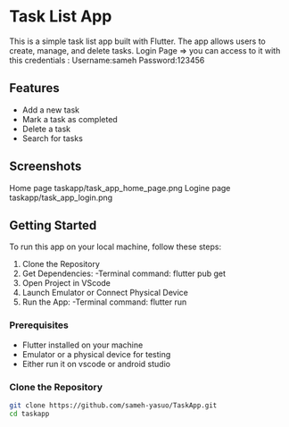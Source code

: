 # Task List App

This is a simple task list app built with Flutter. The app allows users to create, manage, and delete tasks.
Login Page => you can access to it with this credentials :
Username:sameh
Password:123456

## Features

- Add a new task
- Mark a task as completed
- Delete a task
- Search for tasks

## Screenshots

Home page taskapp/task_app_home_page.png 
Logine page taskapp/task_app_login.png

## Getting Started

To run this app on your local machine, follow these steps:
1) Clone the Repository
2) Get Dependencies:
   -Terminal command: flutter pub get
3) Open Project in VScode
4) Launch Emulator or Connect Physical Device
5) Run the App:
    -Terminal command: flutter run


### Prerequisites

- Flutter installed on your machine
- Emulator or a physical device for testing
- Either run it on vscode or android studio

### Clone the Repository

```bash
git clone https://github.com/sameh-yasuo/TaskApp.git
cd taskapp

